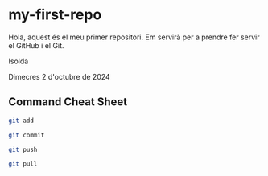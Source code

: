 # my-first-repo

Hola, aquest és el meu primer repositori. Em servirà per a prendre fer servir el GitHub i el Git.

Isolda

Dimecres 2 d'octubre de 2024

## Command Cheat Sheet

```bash
git add
```
```bash
git commit
```
```bash
git push
```
```bash
git pull
```
